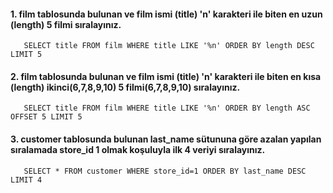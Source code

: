 #### 1. film tablosunda bulunan ve film ismi (title) 'n' karakteri ile biten en uzun (length) 5 filmi sıralayınız.
```
   SELECT title FROM film WHERE title LIKE '%n' ORDER BY length DESC LIMIT 5 
```

#### 2. film tablosunda bulunan ve film ismi (title) 'n' karakteri ile biten en kısa (length) ikinci(6,7,8,9,10) 5 filmi(6,7,8,9,10) sıralayınız.
```
   SELECT title FROM film WHERE title LIKE '%n' ORDER BY length ASC OFFSET 5 LIMIT 5 
```

#### 3. customer tablosunda bulunan last_name sütununa göre azalan yapılan sıralamada store_id 1 olmak koşuluyla ilk 4 veriyi sıralayınız.
```
   SELECT * FROM customer WHERE store_id=1 ORDER BY last_name DESC LIMIT 4
```
